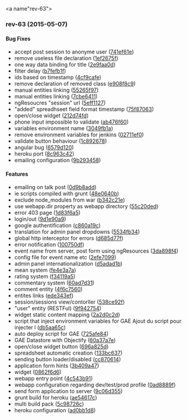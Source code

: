 <a name"rev-63"></a>
### rev-63 (2015-05-07)


#### Bug Fixes

* accept post session to anonyme user ([741ef61e](https://github.com/SII-Nantes/callForPaper/commit/741ef61e))
* remove useless file declaration ([1ef2675f](https://github.com/SII-Nantes/callForPaper/commit/1ef2675f))
* one way data binding for title ([2e9faa0d](https://github.com/SII-Nantes/callForPaper/commit/2e9faa0d))
* filter delay ([b7fefb1f](https://github.com/SII-Nantes/callForPaper/commit/b7fefb1f))
* ids based on timestamp ([4cf9cafe](https://github.com/SII-Nantes/callForPaper/commit/4cf9cafe))
* remove declaration of removed class ([e908f8c9](https://github.com/SII-Nantes/callForPaper/commit/e908f8c9))
* manual entities linking ([55265f97](https://github.com/SII-Nantes/callForPaper/commit/55265f97))
* manual entities linking ([7cbe6411](https://github.com/SII-Nantes/callForPaper/commit/7cbe6411))
* ngResoucres "session" url ([5eff1127](https://github.com/SII-Nantes/callForPaper/commit/5eff1127))
* "added" spreadhseet field format timestamp ([75f87063](https://github.com/SII-Nantes/callForPaper/commit/75f87063))
* open/close widget ([212d74fd](https://github.com/SII-Nantes/callForPaper/commit/212d74fd))
* phone input impossible to validate ([ab476f60](https://github.com/SII-Nantes/callForPaper/commit/ab476f60))
* variables environment name ([3049fb1a](https://github.com/SII-Nantes/callForPaper/commit/3049fb1a))
* remove environment variables for jenkins ([02711ef0](https://github.com/SII-Nantes/callForPaper/commit/02711ef0))
* validate button behaviour ([1c892678](https://github.com/SII-Nantes/callForPaper/commit/1c892678))
* angular bug ([6579d120](https://github.com/SII-Nantes/callForPaper/commit/6579d120))
* heroku port ([8c963c42](https://github.com/SII-Nantes/callForPaper/commit/8c963c42))
* emailing configuration ([9b293458](https://github.com/SII-Nantes/callForPaper/commit/9b293458))


#### Features

* emailing on talk post ([0d9b8add](https://github.com/SII-Nantes/callForPaper/commit/0d9b8add))
* ie scripts compiled with grunt ([48e0640b](https://github.com/SII-Nantes/callForPaper/commit/48e0640b))
* exclude node_modules from war ([b342c21e](https://github.com/SII-Nantes/callForPaper/commit/b342c21e))
* use webapp.dir property as webapp directory ([55c20ded](https://github.com/SII-Nantes/callForPaper/commit/55c20ded))
* error 403 page ([1d83f6a5](https://github.com/SII-Nantes/callForPaper/commit/1d83f6a5))
* login/out ([9d1e90a9](https://github.com/SII-Nantes/callForPaper/commit/9d1e90a9))
* google authentification ([c860a19c](https://github.com/SII-Nantes/callForPaper/commit/c860a19c))
* translation for admin panel dropdowns ([5534fb34](https://github.com/SII-Nantes/callForPaper/commit/5534fb34))
* global http interceptor for errors ([d685d77f](https://github.com/SII-Nantes/callForPaper/commit/d685d77f))
* error notification ([100750df](https://github.com/SII-Nantes/callForPaper/commit/100750df))
* event name from server, post form using ngResources ([3da898f4](https://github.com/SII-Nantes/callForPaper/commit/3da898f4))
* config file for event name etc ([2efe7099](https://github.com/SII-Nantes/callForPaper/commit/2efe7099))
* admin panel internationalization ([d5adad1b](https://github.com/SII-Nantes/callForPaper/commit/d5adad1b))
* mean system ([fe4e3a7a](https://github.com/SII-Nantes/callForPaper/commit/fe4e3a7a))
* rating system ([f34119a5](https://github.com/SII-Nantes/callForPaper/commit/f34119a5))
* commentary system ([60ad7d31](https://github.com/SII-Nantes/callForPaper/commit/60ad7d31))
* comment entity ([4f6c7560](https://github.com/SII-Nantes/callForPaper/commit/4f6c7560))
* entites links ([ede343ef](https://github.com/SII-Nantes/callForPaper/commit/ede343ef))
* session/sessions view/contorller ([538ce92f](https://github.com/SII-Nantes/callForPaper/commit/538ce92f))
* "user" entity (RESTFul) ([9f942754](https://github.com/SII-Nantes/callForPaper/commit/9f942754))
* widget static content mapping ([2a2d0c2d](https://github.com/SII-Nantes/callForPaper/commit/2a2d0c2d))
* script that inject environment variables for GAE Ajout du script pour injecter l ([db5aa65c](https://github.com/SII-Nantes/callForPaper/commit/db5aa65c))
* auto deploy script for GAE ([725afe84](https://github.com/SII-Nantes/callForPaper/commit/725afe84))
* GAE Datastore with Objectify ([60a37a7e](https://github.com/SII-Nantes/callForPaper/commit/60a37a7e))
* open/close widget button ([696a825d](https://github.com/SII-Nantes/callForPaper/commit/696a825d))
* spreadsheet automatic creation ([133bc637](https://github.com/SII-Nantes/callForPaper/commit/133bc637))
* sending button loader/disabled ([cc870614](https://github.com/SII-Nantes/callForPaper/commit/cc870614))
* application form hints ([3b409a47](https://github.com/SII-Nantes/callForPaper/commit/3b409a47))
* widget ([0862f6d6](https://github.com/SII-Nantes/callForPaper/commit/0862f6d6))
* webapp entry point ([4c543b91](https://github.com/SII-Nantes/callForPaper/commit/4c543b91))
* webapp configuration regarding dev/test/prod profile ([0ad8889f](https://github.com/SII-Nantes/callForPaper/commit/0ad8889f))
* send form application to server ([9c06d355](https://github.com/SII-Nantes/callForPaper/commit/9c06d355))
* grunt build for heroku ([ae54617c](https://github.com/SII-Nantes/callForPaper/commit/ae54617c))
* multi build pack ([5c98726c](https://github.com/SII-Nantes/callForPaper/commit/5c98726c))
* heroku configuration ([ad0bb1d8](https://github.com/SII-Nantes/callForPaper/commit/ad0bb1d8))

